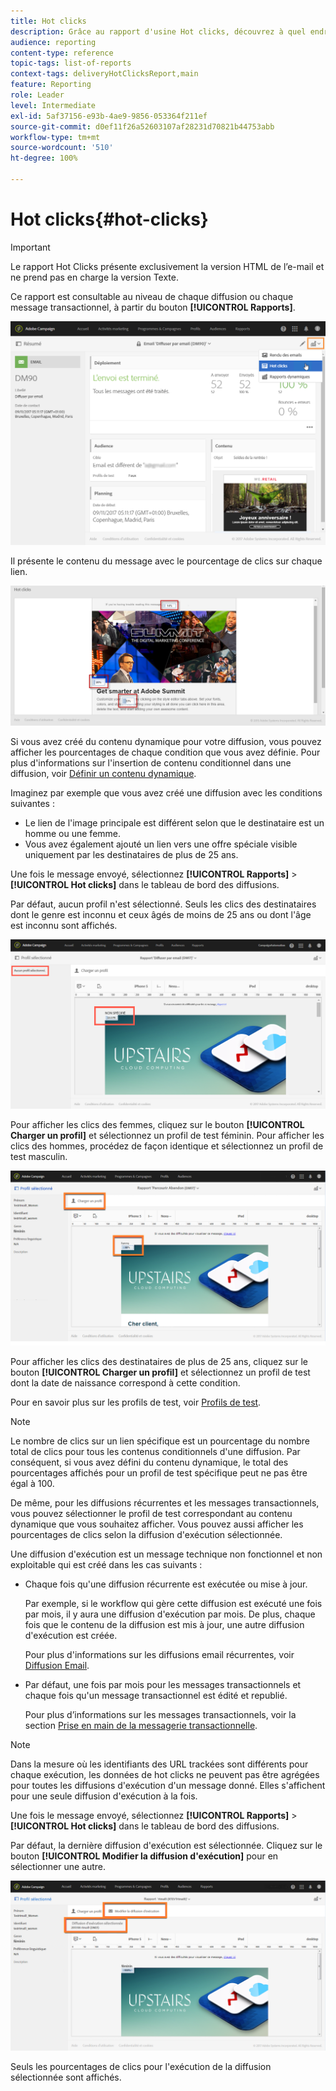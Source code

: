 ```yaml
---
title: Hot clicks
description: Grâce au rapport d'usine Hot clicks, découvrez à quel endroit votre client a cliqué dans votre diffusion.
audience: reporting
content-type: reference
topic-tags: list-of-reports
context-tags: deliveryHotClicksReport,main
feature: Reporting
role: Leader
level: Intermediate
exl-id: 5af37156-e93b-4ae9-9856-053364f211ef
source-git-commit: d0ef11f26a52603107af28231d70821b44753abb
workflow-type: tm+mt
source-wordcount: '510'
ht-degree: 100%

---
```


# Hot clicks{#hot-clicks}

>[!IMPORTANT]
>
>Le rapport Hot Clicks présente exclusivement la version HTML de l’e-mail et ne prend pas en charge la version Texte.

Ce rapport est consultable au niveau de chaque diffusion ou chaque message transactionnel, à partir du bouton **[!UICONTROL Rapports]**.

![](assets/delivery_reports_hot-clicks_4.png)

Il présente le contenu du message avec le pourcentage de clics sur chaque lien.

![](assets/delivery_reports_10.png)

Si vous avez créé du contenu dynamique pour votre diffusion, vous pouvez afficher les pourcentages de chaque condition que vous avez définie. Pour plus d&#39;informations sur l&#39;insertion de contenu conditionnel dans une diffusion, voir [Définir un contenu dynamique](../../designing/using/personalization.md#defining-dynamic-content-in-an-email).

Imaginez par exemple que vous avez créé une diffusion avec les conditions suivantes :

* Le lien de l&#39;image principale est différent selon que le destinataire est un homme ou une femme.
* Vous avez également ajouté un lien vers une offre spéciale visible uniquement par les destinataires de plus de 25 ans.

Une fois le message envoyé, sélectionnez **[!UICONTROL Rapports]** > **[!UICONTROL Hot clicks]** dans le tableau de bord des diffusions.

Par défaut, aucun profil n&#39;est sélectionné. Seuls les clics des destinataires dont le genre est inconnu et ceux âgés de moins de 25 ans ou dont l&#39;âge est inconnu sont affichés.

![](assets/delivery_reports_hot-clicks_1.png)

Pour afficher les clics des femmes, cliquez sur le bouton **[!UICONTROL Charger un profil]** et sélectionnez un profil de test féminin. Pour afficher les clics des hommes, procédez de façon identique et sélectionnez un profil de test masculin.

![](assets/delivery_reports_hot-clicks_2.png)

Pour afficher les clics des destinataires de plus de 25 ans, cliquez sur le bouton **[!UICONTROL Charger un profil]** et sélectionnez un profil de test dont la date de naissance correspond à cette condition.

Pour en savoir plus sur les profils de test, voir [Profils de test](../../audiences/using/managing-test-profiles.md).

>[!NOTE]
>
>Le nombre de clics sur un lien spécifique est un pourcentage du nombre total de clics pour tous les contenus conditionnels d&#39;une diffusion. Par conséquent, si vous avez défini du contenu dynamique, le total des pourcentages affichés pour un profil de test spécifique peut ne pas être égal à 100.

De même, pour les diffusions récurrentes et les messages transactionnels, vous pouvez sélectionner le profil de test correspondant au contenu dynamique que vous souhaitez afficher. Vous pouvez aussi afficher les pourcentages de clics selon la diffusion d&#39;exécution sélectionnée.

Une diffusion d&#39;exécution est un message technique non fonctionnel et non exploitable qui est créé dans les cas suivants :

* Chaque fois qu&#39;une diffusion récurrente est exécutée ou mise à jour.

  Par exemple, si le workflow qui gère cette diffusion est exécuté une fois par mois, il y aura une diffusion d&#39;exécution par mois. De plus, chaque fois que le contenu de la diffusion est mis à jour, une autre diffusion d&#39;exécution est créée.

  Pour plus d&#39;informations sur les diffusions email récurrentes, voir [Diffusion Email](../../automating/using/email-delivery.md).

* Par défaut, une fois par mois pour les messages transactionnels et chaque fois qu&#39;un message transactionnel est édité et republié.

  Pour plus d’informations sur les messages transactionnels, voir la section [Prise en main de la messagerie transactionnelle](../../channels/using/getting-started-with-transactional-msg.md).

>[!NOTE]
>
>Dans la mesure où les identifiants des URL trackées sont différents pour chaque exécution, les données de hot clicks ne peuvent pas être agrégées pour toutes les diffusions d&#39;exécution d&#39;un message donné. Elles s&#39;affichent pour une seule diffusion d&#39;exécution à la fois.

Une fois le message envoyé, sélectionnez **[!UICONTROL Rapports]** > **[!UICONTROL Hot clicks]** dans le tableau de bord des diffusions.

Par défaut, la dernière diffusion d&#39;exécution est sélectionnée. Cliquez sur le bouton **[!UICONTROL Modifier la diffusion d&#39;exécution]** pour en sélectionner une autre.

![](assets/delivery_reports_hot-clicks_3.png)

Seuls les pourcentages de clics pour l&#39;exécution de la diffusion sélectionnée sont affichés.
